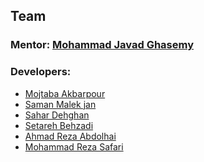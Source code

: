 
## Team
### Mentor: [Mohammad Javad Ghasemy](https://www.linkedin.com/in/geeksesi/)
### Developers:
- [Mojtaba Akbarpour]()
- [Saman Malek jan]()
- [Sahar Dehghan]()
- [Setareh Behzadi]()
- [Ahmad Reza Abdolhai]()
- [Mohammad Reza Safari]()
